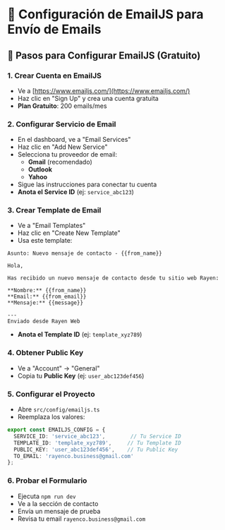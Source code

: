 # 📧 Configuración de EmailJS para Envío de Emails

## 🚀 Pasos para Configurar EmailJS (Gratuito)

### 1. **Crear Cuenta en EmailJS**
- Ve a [https://www.emailjs.com/](https://www.emailjs.com/)
- Haz clic en "Sign Up" y crea una cuenta gratuita
- **Plan Gratuito**: 200 emails/mes

### 2. **Configurar Servicio de Email**
- En el dashboard, ve a "Email Services"
- Haz clic en "Add New Service"
- Selecciona tu proveedor de email:
  - **Gmail** (recomendado)
  - **Outlook**
  - **Yahoo**
- Sigue las instrucciones para conectar tu cuenta
- **Anota el Service ID** (ej: `service_abc123`)

### 3. **Crear Template de Email**
- Ve a "Email Templates"
- Haz clic en "Create New Template"
- Usa este template:

```
Asunto: Nuevo mensaje de contacto - {{from_name}}

Hola,

Has recibido un nuevo mensaje de contacto desde tu sitio web Rayen:

**Nombre:** {{from_name}}
**Email:** {{from_email}}
**Mensaje:** {{message}}

---
Enviado desde Rayen Web
```

- **Anota el Template ID** (ej: `template_xyz789`)

### 4. **Obtener Public Key**
- Ve a "Account" → "General"
- Copia tu **Public Key** (ej: `user_abc123def456`)

### 5. **Configurar el Proyecto**
- Abre `src/config/emailjs.ts`
- Reemplaza los valores:

```typescript
export const EMAILJS_CONFIG = {
  SERVICE_ID: 'service_abc123',        // Tu Service ID
  TEMPLATE_ID: 'template_xyz789',     // Tu Template ID
  PUBLIC_KEY: 'user_abc123def456',    // Tu Public Key
  TO_EMAIL: 'rayenco.business@gmail.com'
};
```

### 6. **Probar el Formulario**
- Ejecuta `npm run dev`
- Ve a la sección de contacto
- Envía un mensaje de prueba
- Revisa tu email `rayenco.business@gmail.com`